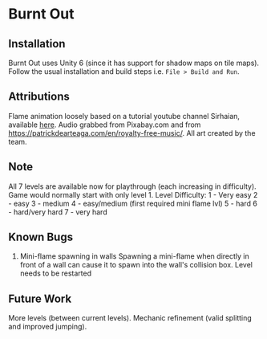 # Burnt Out

## Installation

Burnt Out uses Unity 6 (since it has support for shadow maps on tile maps). Follow the usual installation and build steps i.e. `File > Build and Run`.

## Attributions

Flame animation loosely based on a tutorial youtube channel Sirhaian, available [here](https://youtu.be/5Mw6NpSEb2o?si=9mpBVNYDVZqXsiVf).
Audio grabbed from Pixabay.com and from https://patrickdearteaga.com/en/royalty-free-music/.
All art created by the team.

## Note
All 7 levels are available now for playthrough (each increasing in difficulty). Game would normally start with only level 1.
Level Difficulty:
1 - Very easy
2 - easy
3 - medium 
4 - easy/medium  (first required mini flame lvl)
5 - hard
6 - hard/very hard
7 - very hard

## Known Bugs

1. Mini-flame spawning in walls
Spawning a mini-flame when directly in front of a wall can cause it to spawn into the wall's collision box. Level needs to be restarted

## Future Work
More levels (between current levels).
Mechanic refinement (valid splitting and improved jumping).
